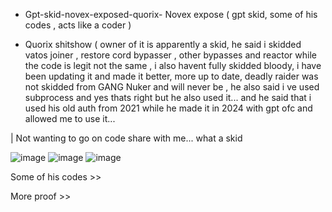 * Gpt-skid-novex-exposed-quorix-
Novex expose ( gpt skid, some of his codes , acts like a coder )

* Quorix shitshow ( owner of it is apparently a skid, he said i skidded vatos joiner , restore cord bypasser , other bypasses and reactor while the code is legit not the same , i also havent fully skidded bloody, i have been updating it and made it better, more up to date, deadly raider was not skidded from GANG Nuker and will never be , he also said i ve used subprocess and yes thats right but he also used it... and he said that i used his old auth from 2021 while he made it in 2024 with gpt ofc and allowed me to use it...

 | Not wanting to go on code share with me... what a skid

![image](https://github.com/user-attachments/assets/6bbac8b6-49c0-4566-b860-6d50f8dbc598)
![image](https://github.com/user-attachments/assets/47fb54a9-bed1-4c22-a54d-7daf40f70f05)
![image](https://github.com/user-attachments/assets/0c3192b2-b936-4c57-81b2-5a7f117e9279)

Some of his codes >>

More proof >>

